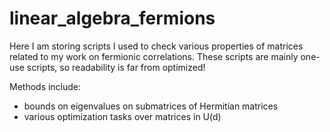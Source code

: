 # linear_algebra_fermions

Here I am storing scripts I used to check various properties of matrices related to my work on fermionic correlations. These scripts are mainly one-use scripts, so readability is far from optimized!

Methods include:
- bounds on eigenvalues on submatrices of Hermitian matrices
- various optimization tasks over matrices in U(d)

